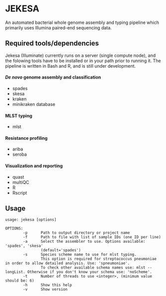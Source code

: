 # JEKESA
An automated bacterial whole genome assembly and typing pipeline which primarily uses Illumina paired-end sequencing data.

## Required tools/dependencies
Jekesa (Illuminate) currently runs on a server (single compute node), and the folowing tools have to be installed or in your path prior to running it. The pipeline is written in Bash and R, and is still under development.

#### _De novo_ genome assembly and classification
* spades
* skesa
* kraken
* minikraken database

#### MLST typing
* mlst

#### Resistance profiling
- ariba
- seroba

#### Visualization and reporting
* quast
* multiQC
* R
* Rscript

## Usage
```
usage: jekesa [options]

OPTIONS:
        -p      Path to output directory or project name
        -f      Path to file with list of sample IDs (one ID per line)
        -a      Select the assembler to use. Options available: 'spades', 'skesa'
                (default='spades')
        -s      Species scheme name to use for mlst typing.
                This option is required for streptococcus pneumoniae in order to allow detailed analysis. Use: 'spneumoniae'.
                To check other available schema names use: mlst --longList. Otherwise if you don't know your schema use: 'noScheme'.
        -t      Number of threads to use <integer>, (minimum value should be: 6)
        -h      Show this help
        -v      Show version
        
````

